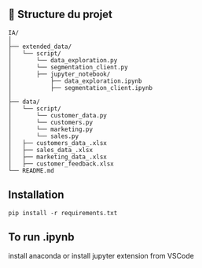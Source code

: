 ## 📁 Structure du projet

```
IA/
│
├── extended_data/
│   └── script/
│       └── data_exploration.py
│       └── segmentation_client.py
│       ├── jupyter_notebook/
│           ├── data_exploration.ipynb
│           ├── segmentation_client.ipynb
│
├── data/
│   └── script/
│       └── customer_data.py
│       └── customers.py
│       └── marketing.py
│       └── sales.py
│   ├── customers_data_.xlsx
│   ├── sales_data_.xlsx
│   ├── marketing_data_.xlsx
│   ├── customer_feedback.xlsx
└── README.md
```

## Installation

```
pip install -r requirements.txt

```

## To run .ipynb
install anaconda or install jupyter extension from VSCode


